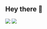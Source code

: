 ## Hey there 👋

<!-- @docs: https://github.blog/changelog/2022-05-19-specify-theme-context-for-images-in-markdown-beta/ -->
<!-- @docs: https://github.com/anuraghazra/github-readme-stats -->
<picture>
  <source
    srcset="https://github-readme-stats.vercel.app/api?username=kenorb&show_icons=true&theme=tokyonight"
    media="(prefers-color-scheme: dark)"
  />
  <source
    srcset="https://github-readme-stats.vercel.app/api?username=kenorb&show_icons=true"
    media="(prefers-color-scheme: light), (prefers-color-scheme: no-preference)"
  />
  <img src="https://github-readme-stats.vercel.app/api?username=kenorb&show_icons=true&theme=transparent" />
</picture>

<picture>
  <source
    srcset="https://github-readme-stats.vercel.app/api/top-langs/?username=kenorb&layout=donut&show_icons=true&theme=tokyonight"
    media="(prefers-color-scheme: dark)"
  />
  <source
    srcset="https://github-readme-stats.vercel.app/api/top-langs/?username=kenorb&layout=donut&show_icons=true"
    media="(prefers-color-scheme: light), (prefers-color-scheme: no-preference)"
  />
  <img src="https://github-readme-stats.vercel.app/api/top-langs/?username=kenorb&layout=donut&show_icons=true&theme=transparent" />
</picture>

<!--
**kenorb/kenorb** is a ✨ _special_ ✨ repository because its `README.md` (this file) appears on your GitHub profile.

Here are some ideas to get you started:

- 🔭 I’m currently working on ...
- 🌱 I’m currently learning ...
- 👯 I’m looking to collaborate on ...
- 🤔 I’m looking for help with ...
- 💬 Ask me about ...
- 📫 How to reach me: ...
- 😄 Pronouns: ...
- ⚡ Fun fact: ...
-->
